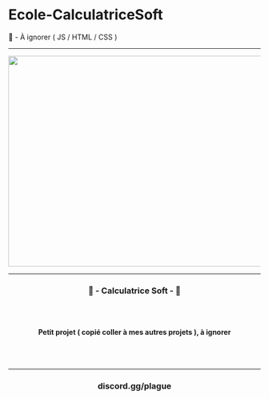 # Ecole-CalculatriceSoft
🔧 - À ignorer ( JS / HTML / CSS )

-----

<p align="center">
<img src="https://media.discordapp.net/attachments/438291155529236480/982072563767332904/unknown.png?width=1252&height=586" width="801", height="420">
</p>

-----

### <p align="center">🔧 - Calculatrice Soft - 🔧</p>

<br><br>
<p align="center">
<strong>
Petit projet ( copié coller à mes autres projets ), à ignorer
<br>
<br><br><br>



-----

### <p align="center">discord.gg/plague</p>
